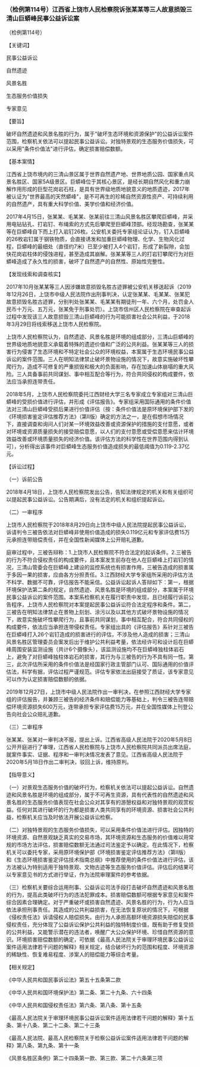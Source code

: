 ### （检例第114号）江西省上饶市人民检察院诉张某某等三人故意损毁三清山巨蟒峰民事公益诉讼案
（检例第114号）

【关键词】

民事公益诉讼

自然遗迹

风景名胜

生态服务价值损失

专家意见

【要旨】

破坏自然遗迹和风景名胜的行为，属于"破坏生态环境和资源保护"的公益诉讼案件范围，检察机关依法可以提起民事公益诉讼。对独特景观的生态服务价值损失，可以采用"条件价值法"进行评估，确定损害赔偿数额。

【基本案情】

江西省上饶市境内的三清山景区属于世界自然遗产地、世界地质公园、国家重点风景名胜区、国家5A级景区。巨蟒峰位于其核心景区，是经长期自然风化和重力崩解作用形成的巨型花岗岩石柱，是具有世界级地质地貌意义的地质遗迹，2017年被认证为"世界最高的天然蟒峰"，是不可再生的珍稀自然资源性资产、可持续利用的自然遗产，具有重大科学价值、美学价值和经济价值。

2017年4月15日，张某某、毛某某、张某前往三清山风景名胜区攀爬巨蟒峰，并采用电钻钻孔、打岩钉、布绳索的方式先后攀爬至巨蟒峰顶部。经现场勘查，张某某等在巨蟒峰自下而上打入岩钉26枚。公安机关委托专家组论证认为，钉入巨蟒峰的26枚岩钉属于钢铁物质，会直接诱发和加重巨蟒峰物理、化学、生物风化过程，巨蟒峰的最细处（直径约7米）已至少被打入4个岩钉，形成了新裂隙，会加快花岗岩柱体的侵蚀进程，甚至造成其崩解。张某某等三人的打岩钉攀爬行为对巨蟒峰造成了永久性的损害，破坏了自然遗产的自然性、原始性完整性。

【发现线索和调查核实】

2017年10月张某某等三人因涉嫌故意损毁名胜古迹罪被公安机关移送起诉（2019年12月26日，上饶市中级人民法院作出刑事判决，认定张某某、毛某某、张某犯故意损毁名胜古迹罪，分别判处张某某、毛某某有期徒刑一年、六个月，处罚金人民币十万元、五万元，张某免于刑事处罚）。上饶市信州区人民检察院在审查起诉过程中发现该三人故意损毁三清山巨蟒峰的行为可能损害社会公共利益，于2018年3月29日将线索移送上饶市人民检察院。

上饶市人民检察院认为，自然遗迹、风景名胜是环境的组成部分，三清山巨蟒峰的世界级地质地貌意义承载着特殊的遗迹价值和广泛的公共利益。张某某等三人的损害行为侵害了生态环境和不特定社会公众的环境权益，本案属于生态环境民事公益诉讼的案件范围。三人在明知法律禁止破坏景物设施的情况下，故意实施破坏性攀爬行为，造成不可修复的严重损毁和极大的负面影响，存在加速山体崩塌的重大风险。三人具备事前共同谋划、事中相互配合等行为，符合共同侵权的构成要件，依法应当承担连带责任。

2018年5月，上饶市人民检察院委托江西财经大学三名专家成立专家组对三清山巨蟒峰的受损价值进行评估，并形成《评估报告》。专家组采用国际通用的条件价值法对三清山巨蟒峰受损后果进行价值评估〔按：条件价值法是原环境保护部下发的《环境损害鉴定评估推荐方法》（第Ⅱ版）确定的方法之一，是在假想市场情况下，直接调查和询问人们对某一环境效益改善或资源保护的措施的支付意愿，或者对环境或资源质量损失的接受赔偿意愿，以人们的支付意愿或受偿意愿来估计环境效益改善或环境质量损失的经济价值。该评估方法的科学性在世界范围内得到认可〕，分析得出该事件对巨蟒峰生态服务价值造成损失的最低阈值为0.119-2.37亿元。

【诉讼过程】

（一）诉前公告

2018年4月18日，上饶市人民检察院发出公告，告知法律规定的机关和有关组织可以提起民事公益诉讼。公告期满后，没有法定的机关和组织提起诉讼。

（二）一审程序

上饶市人民检察院于2018年8月29日向上饶市中级人民法院提起民事公益诉讼，诉请判令三被告依法对巨蟒峰非使用价值造成的损失0.119亿元和专家评估费15万元承担连带赔偿责任，并在全国性新闻媒体上公开赔礼道歉。

庭审过程中，三被告辩称：1.上饶市人民检察院不符合法定的起诉条件。2.三被告的行为不符合侵权责任的构成要件，且本案发生前存在他人在巨蟒峰上打岩钉的情况，三清山管委会在巨蟒峰上建设的监控系统也有损害作用，三被告造成的损害属于多因一果的损害，应由各方分担责任。3.江西财经大学专家组所采用的评估方法不科学、数据不可靠，评估报告不能采信。公益诉讼起诉人答辩如下：第一，根据环境保护法第二条的规定，自然遗迹、风景名胜是环境的组成部分，本案属于环境民事公益诉讼的案件范围。本案系检察机关在履行职责中发现，且已经履行诉前公告程序，上饶市人民检察院对本案提起民事公益诉讼符合法定程序和条件。第二，三被告在明知法律禁止在景物上刻划、涂污以及以其他方式破坏景物设施的情况下，故意实施破坏性攀爬行为，且事前共同谋划，事中相互配合，符合共同侵权的构成要件，依法应当承担连带侵权责任。专家组出具的《评估报告》系针对三被告在巨蟒峰打入26个岩钉造成的损害进行的评估，不涉及他人造成的损害；三清山风景名胜区管理委员会案发后出于维护公共利益考量，依法经许可和设计后在巨蟒峰周围安装监测设施（共计6个摄像头），该监测设施均不在巨蟒峰独柱体岩石上，避免了对巨蟒峰独柱体岩石的损害，其行为与三被告的行为不具有同一性。第三，此次评估所采用的条件价值法是经国家行政主管部门认可、国际通用的价值评估法，科学有据，评估过程严谨规范。评估专家依法出庭接受了质证，该专家意见可以作为认定损害赔偿数额的依据。

2019年12月27日，上饶市中级人民法院作出一审判决，在参照江西财经大学专家组的评估报告，并兼顾三被告的经济条件和赔偿能力等基础上，判令三被告连带赔偿环境资源损失600万元，连带承担专家评估费15万元，并在全国性媒体上刊登公告向社会公众赔礼道歉。

（三）二审程序

张某某、张某对一审判决不服，提出上诉。江西省高级人民法院于2020年5月8日公开开庭进行了审理，江西省人民检察院与上饶市人民检察院共同派员出席法庭，就案件事实、证据、程序和一审判决情况发表了意见。江西省高级人民法院于2020年5月18日作出二审判决，驳回上诉，维持原判。

【指导意义】

（一）对景观生态服务价值的破坏行为，检察机关依法可以提起公益诉讼。自然遗迹和风景名胜是环境的组成部分，属于不可再生资源，具有代表性的自然遗迹和风景名胜的生态服务价值表现在社会公众对其享有的游憩权益和对独特景观的观赏权益。任何对其进行破坏的行为都是损害人类共同享有的环境资源、损害社会公共利益，检察机关应当及时依法开展公益诉讼检察。

（二）对独特景观的生态服务价值损失，可以采用条件价值法进行评估。因独特的环境资源、自然景观缺乏真实的交易市场，其环境资源和生态服务的价值难以用常规的市场方法评估，损害赔偿数额无法通过司法鉴定予以确定。在此情况下，检察机关可以委托专家，采用原环境保护部《环境损害鉴定评估推荐方法》（第Ⅱ版）和《生态环境损害鉴定评估技术指南总纲》中推荐使用的条件价值法进行评估，该方法被认为特别适用于独特景观、文物古迹等生态服务价值评估。评估后的结果可以专家意见书的方式进行举证，作为法院审理案件的参考依据。

（三）检察机关要综合运用刑事、公益诉讼司法手段打击破坏自然遗迹和风景名胜的行为，提高此类破坏行为的违法犯罪成本。损害赔偿数额可根据专家意见和案件综合因素合理确定。对于严重破坏或损害自然遗迹、风景名胜的行为，行为人应当依法承担刑事责任。其造成的公共利益损害，在无法恢复原状的情况下，可根据《侵权责任法》诉请侵权人赔偿损失。由行为人承担高额环境资源损失赔偿的民事侵权责任，充分体现了公益诉讼保护公共利益的独特制度价值，既有助于修复受损的公共利益，又能警示潜在的违法者，唤醒广大公众保护环境、珍惜自然资源的意识。环境损害赔偿数额的确定，可依据《最高人民法院关于审理环境民事公益诉讼案件适用法律若干问题的解释》相关规定，结合破坏行为的范围和程度、环境资源的稀缺性、恢复难易程度、涉案人的赔偿能力等综合考量。

【相关规定】

《中华人民共和国民事诉讼法》第五十五条第二款

《中华人民共和国环境保护法》第二条、第二十九条、六十四条

《中华人民共和国侵权责任法》第六条、第八条、第十五条

《最高人民法院关于审理环境民事公益诉讼案件适用法律若干问题的解释》第十五条、第十八条、第二十二条、第二十三条

《最高人民法院、最高人民检察院关于检察公益诉讼案件适用法律若干问题的解释》第八条、第九条、第十一条

《风景名胜区条例》第二十四条第一款、第三款、第二十六条第三项
